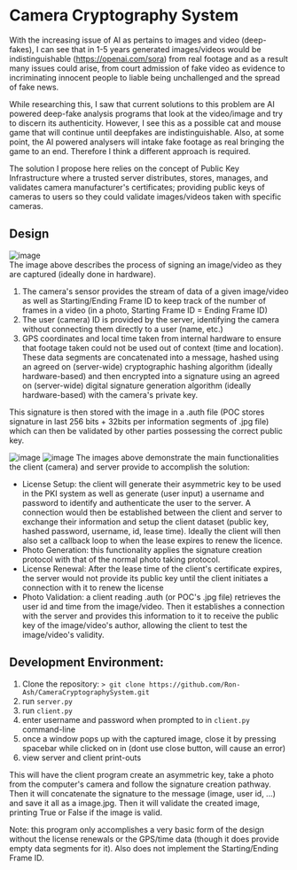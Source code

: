 # Camera Cryptography System
With the increasing issue of AI as pertains to images and video (deep-fakes), I can see that in 1-5 years generated images/videos would be indistinguishable (https://openai.com/sora) from real footage and as a result many issues could arise, from court admission of fake video as evidence to incriminating innocent people to liable being unchallenged and the spread of fake news.

While researching this, I saw that current solutions to this problem are AI powered deep-fake analysis programs that look at the video/image and try to discern its authenticity. However, I see this as a possible cat and mouse game that will continue until deepfakes are indistinguishable. Also, at some point, the AI powered analysers will intake fake footage as real bringing the game to an end. Therefore I think a different approach is required.

The solution I propose here relies on the concept of Public Key Infrastructure where a trusted server distributes, stores, manages, and validates camera manufacturer's certificates; providing public keys of cameras to users so they could validate images/videos taken with specific cameras.

## Design
![image](https://github.com/Ron-Ash/CameraCryptographySystem/assets/37012505/0fcc7885-6854-4d19-af67-f3b89972e3b0)<br>
The image above describes the process of signing an image/video as they are captured (ideally done in hardware). 
  1. The camera's sensor provides the stream of data of a given image/video as well as Starting/Ending Frame ID to keep track of the number of frames in a video (in a photo, Starting Frame ID = Ending Frame ID) 
  3. The user (camera) ID is provided by the server, identifying the camera without connecting them directly to a user (name, etc.)
  4. GPS coordinates and local time taken from internal hardware to ensure that footage taken could not be used out of context (time and location).
These data segments are concatenated into a message, hashed using an agreed on (server-wide) cryptographic hashing algorithm (ideally hardware-based) and then encrypted into a signature using an agreed on (server-wide) digital signature generation algorithm (ideally hardware-based) with the camera's private key.

This signature is then stored with the image in a .auth file (POC stores signature in last 256 bits + 32bits per information segments of .jpg file) which can then be validated by other parties possessing the correct public key.

![image](https://github.com/Ron-Ash/CameraCryptographySystem/assets/37012505/4a6e0bf6-6a7b-40a3-8ec6-216cb371759b)
![image](https://github.com/Ron-Ash/CameraCryptographySystem/assets/37012505/53083f57-f377-4e52-ba9f-311ca354de74)
The images above demonstrate the main functionalities the client (camera) and server provide to accomplish the solution:
- License Setup: the client will generate their asymmetric key to be used in the PKI system as well as generate (user input) a username and password to identify and authenticate the user to the server. A connection would then be established between the client and server to exchange their information and setup the client dataset (public key, hashed password, username, id, lease time). Ideally the client will then also set a callback loop to when the lease expires to renew the licence.
- Photo Generation: this functionality applies the signature creation protocol with that of the normal photo taking protocol.
- License Renewal:  After the lease time of the client's certificate expires, the server would not provide its public key until the client initiates a connection with it to renew the license
- Photo Validation:  a client reading .auth (or POC's .jpg file) retrieves the user id and time from the image/video. Then it establishes a connection with the server and provides this information to it to receive the public key of the image/video's author, allowing the client to test the image/video's validity. 

## Development Environment:
1. Clone the repository:  ``` > git clone https://github.com/Ron-Ash/CameraCryptographySystem.git ```
2. run ``` server.py ```
3. run ``` client.py ```
4. enter username and password when prompted to in ``` client.py ``` command-line
5. once a window pops up with the captured image, close it by pressing spacebar while clicked on in (dont use close button, will cause an error)
6. view server and client print-outs

This will have the client program create an asymmetric key, take a photo from the computer's camera and follow the signature creation pathway. Then it will concatenate the signature to the message (image, user id, ...) and save it all as a image.jpg. Then it will validate the created image, printing True or False if the image is valid.

Note: this program only accomplishes a very basic form of the design without the license renewals or the GPS/time data (though it does provide empty data segments for it). Also does not implement the Starting/Ending Frame ID.
